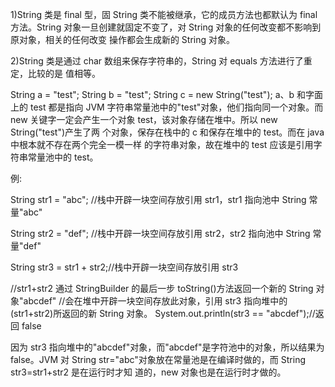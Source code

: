 1)String 类是 final 型，固 String 类不能被继承，它的成员方法也都默认为 final 方法。String 对象一旦创建就固定不变了，对 String 对象的任何改变都不影响到原对象，相关的任何改变 操作都会生成新的 String 对象。

2)String 类是通过 char 数组来保存字符串的，String 对 equals 方法进行了重定，比较的是 值相等。

String a = "test"; String b = "test"; String c = new String("test");
a、b 和字面上的 test 都是指向 JVM 字符串常量池中的"test"对象，他们指向同一个对象。而 new 关键字一定会产生一个对象 test，该对象存储在堆中。所以 new String("test")产生了两 个对象，保存在栈中的 c 和保存在堆中的 test。而在 java 中根本就不存在两个完全一模一样 的字符串对象，故在堆中的 test 应该是引用字符串常量池中的 test。

例:

String str1 = "abc"; //栈中开辟一块空间存放引用 str1，str1 指向池中 String 常量"abc"

String str2 = "def"; //栈中开辟一块空间存放引用 str2，str2 指向池中 String 常量"def"

String str3 = str1 + str2;//栈中开辟一块空间存放引用 str3

//str1+str2 通过 StringBuilder 的最后一步 toString()方法返回一个新的 String 对象"abcdef" //会在堆中开辟一块空间存放此对象，引用 str3 指向堆中的(str1+str2)所返回的新 String 对象。 System.out.println(str3 == "abcdef");//返回 false

因为 str3 指向堆中的"abcdef"对象，而"abcdef"是字符池中的对象，所以结果为 false。JVM 对 String str="abc"对象放在常量池是在编译时做的，而 String str3=str1+str2 是在运行时才知 道的，new 对象也是在运行时才做的。